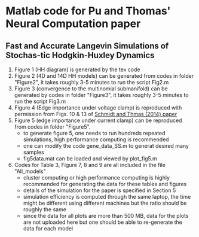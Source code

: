 # Matlab code for Pu and Thomas' Neural Computation paper
## Fast and Accurate Langevin Simulations of Stochas-tic Hodgkin-Huxley Dynamics
1. Figure 1 (HH diagram) is generated by the tex code
2. Figure 2 (4D and 14D HH models) can be generated from codes in folder "Figure2", it takes roughly 3-5 minutes to run the script Fig2.m
3. Figure 3 (convergence to the multinomial submanifold) can be generated by codes in folder "Figure3", it takes roughly 3-5 minutes to run the script Fig3.m
4. Figure 4 (Edge importance under voltage clamp) is reproduced with permission from Figs. 10 & 13 of [Schmidt and Thmas (2014) paper](https://pubmed.ncbi.nlm.nih.gov/24742077/)
5. Figure 5 (edge importance under current clamp) can be reproduced from codes in folder "Figure5". 
   - to generate figure 5, one needs to run hundreds repeated simulations, high performance computing is recommended
   - one can modify the code gene_data_SS.m to generat desired many samples
   - fig5data.mat can be loaded and viewed by plot_fig5.m
6. Codes for Table 3, Figure 7, 8 and 9 are all included in  the file "All_models"
   - cluster computing or high performance computing is highly recommended for generating the data for these tables and figures
   - details of the simulation for the paper is specified in Section 5
   - simulation efficiency is computed through the same laptop, the time might be different using different machines but the ratio should  be roughly the same
   - since the data for all plots are more than 500 MB, data for the plots are not uploaded here but one should be able to re-generate the data for each model

